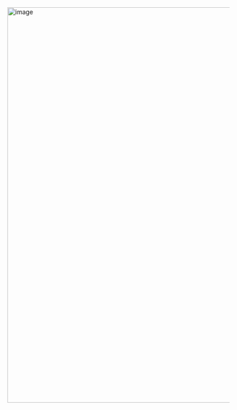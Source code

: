<img width="1905" height="895" alt="image" src="https://github.com/user-attachments/assets/7465bd8d-4a42-4da4-85a4-5f3f71a348b8" />
